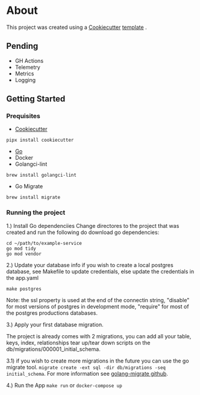 # About

This project was created using a [Cookiecutter](https://github.com/cookiecutter/cookiecutter) [template](https://google.com) .

## Pending

- GH Actions
- Telemetry
- Metrics
- Logging

## Getting Started

### Prequisites

- [Cookiecutter](https://github.com/cookiecutter/cookiecutter)

```
pipx install cookiecutter
```

- [Go](https://go.dev/doc/install)
- Docker
- Golangci-lint

```
brew install golangci-lint
```

- Go Migrate

```
brew install migrate
```

### Running the project

1.) Install Go dependenciies
Change directores to the project that was created and run the following do download go dependencies:

```
cd ~/path/to/example-service
go mod tidy
go mod vendor
```

2.) Update your database info
if you wish to create a local postgres database, see Makefile to update credentials,
else update the credentials in the app.yaml

```
make postgres
```

Note: the ssl property is used at the end of the connectin string, "disable" for most versions of postgres in development mode, "require" for most of the postgres productions databases.

3.) Apply your first database migration.

The project is already comes with 2 migrations, you can add all your table, keys, index, relationships tear up/tear down scripts on the db/migrations/000001_initial_schema.

3.1) if you wish to create more migrations in the future you can use the go migrate tool.
`migrate create -ext sql -dir db/migrations -seq initial_schema`.
For more information see [golang-migrate github](https://github.com/golang-migrate/migrate).

4.) Run the App
`make run` or `docker-compose up`
